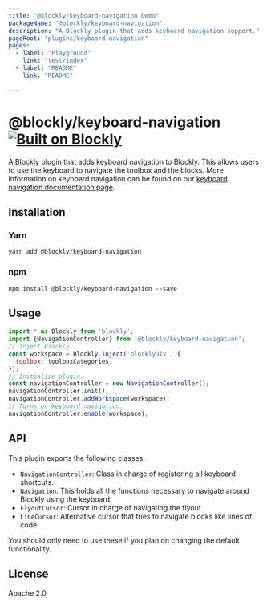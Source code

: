 ```yaml
---
title: "@blockly/keyboard-navigation Demo"
packageName: "@blockly/keyboard-navigation"
description: "A Blockly plugin that adds keyboard navigation support."
pageRoot: "plugins/keyboard-navigation"
pages:
  - label: "Playground"
    link: "test/index"
  - label: "README"
    link: "README"

---
```

# @blockly/keyboard-navigation [![Built on Blockly](https://tinyurl.com/built-on-blockly)](https://github.com/google/blockly)

A [Blockly](https://www.npmjs.com/package/blockly) plugin that adds keyboard
navigation to Blockly. This allows users to use the keyboard to navigate the
toolbox and the blocks. More information on keyboard navigation can be found
on our [keyboard navigation documentation page](https://developers.google.com/blockly/guides/configure/web/keyboard-nav).

## Installation

### Yarn
```
yarn add @blockly/keyboard-navigation
```

### npm
```
npm install @blockly/keyboard-navigation --save
```

## Usage
```js
import * as Blockly from 'blockly';
import {NavigationController} from '@blockly/keyboard-navigation';
// Inject Blockly.
const workspace = Blockly.inject('blocklyDiv', {
  toolbox: toolboxCategories,
});
// Initialize plugin.
const navigationController = new NavigationController();
navigationController.init();
navigationController.addWorkspace(workspace);
// Turns on keyboard navigation.
navigationController.enable(workspace);
```

## API
This plugin exports the following classes:
- `NavigationController`: Class in charge of registering all keyboard shortcuts.
- `Navigation`: This holds all the functions necessary to navigate around Blockly using the keyboard.
- `FlyoutCursor`: Cursor in charge of navigating the flyout.
- `LineCursor`: Alternative cursor that tries to navigate blocks like lines of code.

You should only need to use these if you plan on changing the default functionality.

## License
Apache 2.0
